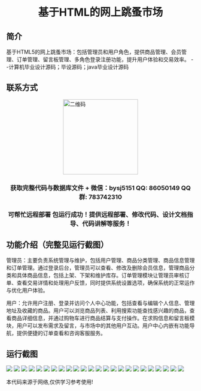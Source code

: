 <p><h1 align="center">基于HTML的网上跳蚤市场</h1></p>

## 简介
基于HTML5的网上跳蚤市场：包括管理员和用户角色，提供商品管理、会员管理、订单管理、留言板管理、多角色登录注册功能，提升用户体验和交易效率。    --计算机毕业设计源码；毕设源码；java毕业设计源码


## 联系方式
<img src="https://bs-1329754181.cos.ap-shanghai.myqcloud.com/wx.jpg" alt="二维码" style="display: block; margin: 0 auto;" width="200px">
<p><h3 align="center">获取完整代码与数据库文件 + 微信：bysj5151 QQ: 86050149 QQ群: 783742310</h3></p>
<p><h3 align="center">可帮忙远程部署 包运行成功！提供远程部署、修改代码、设计文档指导、代码讲解等服务！</h3></p>

## 功能介绍（完整见运行截图）
管理员：主要负责系统管理与维护，包括用户管理、商品分类管理、商品信息管理和订单管理。通过登录后台，管理员可以查看、修改及删除会员信息，管理商品分类和具体商品信息，包括上架、下架和维护库存。订单管理模块让管理员审核订单、查看交易详情和处理用户反馈，同时提供系统设置选项，确保系统的正常运作与优化用户体验。

用户：允许用户注册、登录并访问个人中心功能，包括查看与编辑个人信息、管理地址及收藏的商品。用户可以浏览商品列表、利用搜索功能查找感兴趣的商品，查看商品详细信息，并通过购物车进行商品结算与支付操作。在求购信息和留言板模块，用户可以发布需求及留言，与市场中的其他用户互动。用户中心内嵌有功能导航，提供便捷的订单查看和咨询客服服务。


## 运行截图
![](https://bs-1329754181.cos.ap-shanghai.myqcloud.com/ssm/Html5OnlineFleaMarket/img/001.jpg)
![](https://bs-1329754181.cos.ap-shanghai.myqcloud.com/ssm/Html5OnlineFleaMarket/img/002.jpg)
![](https://bs-1329754181.cos.ap-shanghai.myqcloud.com/ssm/Html5OnlineFleaMarket/img/003.jpg)
![](https://bs-1329754181.cos.ap-shanghai.myqcloud.com/ssm/Html5OnlineFleaMarket/img/004.jpg)
![](https://bs-1329754181.cos.ap-shanghai.myqcloud.com/ssm/Html5OnlineFleaMarket/img/005.jpg)
![](https://bs-1329754181.cos.ap-shanghai.myqcloud.com/ssm/Html5OnlineFleaMarket/img/006.jpg)
![](https://bs-1329754181.cos.ap-shanghai.myqcloud.com/ssm/Html5OnlineFleaMarket/img/007.jpg)
![](https://bs-1329754181.cos.ap-shanghai.myqcloud.com/ssm/Html5OnlineFleaMarket/img/008.jpg)
![](https://bs-1329754181.cos.ap-shanghai.myqcloud.com/ssm/Html5OnlineFleaMarket/img/009.jpg)
![](https://bs-1329754181.cos.ap-shanghai.myqcloud.com/ssm/Html5OnlineFleaMarket/img/010.jpg)
![](https://bs-1329754181.cos.ap-shanghai.myqcloud.com/ssm/Html5OnlineFleaMarket/img/011.jpg)
![](https://bs-1329754181.cos.ap-shanghai.myqcloud.com/ssm/Html5OnlineFleaMarket/img/012.jpg)
![](https://bs-1329754181.cos.ap-shanghai.myqcloud.com/ssm/Html5OnlineFleaMarket/img/013.jpg)
![](https://bs-1329754181.cos.ap-shanghai.myqcloud.com/ssm/Html5OnlineFleaMarket/img/014.jpg)
![](https://bs-1329754181.cos.ap-shanghai.myqcloud.com/ssm/Html5OnlineFleaMarket/img/015.jpg)
![](https://bs-1329754181.cos.ap-shanghai.myqcloud.com/ssm/Html5OnlineFleaMarket/img/016.jpg)
![](https://bs-1329754181.cos.ap-shanghai.myqcloud.com/ssm/Html5OnlineFleaMarket/img/017.jpg)
![](https://bs-1329754181.cos.ap-shanghai.myqcloud.com/ssm/Html5OnlineFleaMarket/img/018.jpg)
![](https://bs-1329754181.cos.ap-shanghai.myqcloud.com/ssm/Html5OnlineFleaMarket/img/019.jpg)
![](https://bs-1329754181.cos.ap-shanghai.myqcloud.com/ssm/Html5OnlineFleaMarket/img/020.jpg)
![](https://bs-1329754181.cos.ap-shanghai.myqcloud.com/ssm/Html5OnlineFleaMarket/img/021.jpg)
![](https://bs-1329754181.cos.ap-shanghai.myqcloud.com/ssm/Html5OnlineFleaMarket/img/022.jpg)
![](https://bs-1329754181.cos.ap-shanghai.myqcloud.com/ssm/Html5OnlineFleaMarket/img/023.jpg)
![](https://bs-1329754181.cos.ap-shanghai.myqcloud.com/ssm/Html5OnlineFleaMarket/img/024.jpg)

<p>本代码来源于网络,仅供学习参考使用!</p>
